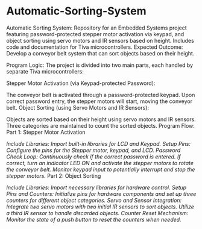 # Automatic-Sorting-System
Automatic Sorting System: Repository for an Embedded Systems project featuring password-protected stepper motor activation via keypad, and object sorting using servo motors and IR sensors based on height. Includes code and documentation for Tiva microcontrollers.
Expected Outcome:
Develop a conveyor belt system that can sort objects based on their height.

Program Logic:
The project is divided into two main parts, each handled by separate Tiva microcontrollers:

Stepper Motor Activation (via Keypad-protected Password):

The conveyor belt is activated through a password-protected keypad.
Upon correct password entry, the stepper motors will start, moving the conveyor belt.
Object Sorting (using Servo Motors and IR Sensors):

Objects are sorted based on their height using servo motors and IR sensors.
Three categories are maintained to count the sorted objects.
Program Flow:
Part 1: Stepper Motor Activation

_Include Libraries: Import built-in libraries for LCD and Keypad.
Setup Pins: Configure the pins for the Stepper motor, keypad, and LCD.
Password Check Loop:
Continuously check if the correct password is entered.
If correct, turn an indicator LED ON and activate the stepper motors to rotate the conveyor belt.
Monitor keypad input to potentially interrupt and stop the stepper motors._
Part 2: Object Sorting

_Include Libraries: Import necessary libraries for hardware control.
Setup Pins and Counters: Initialize pins for hardware components and set up three counters for different object categories.
Servo and Sensor Integration:
Integrate two servo motors with two initial IR sensors to sort objects.
Utilize a third IR sensor to handle discarded objects.
Counter Reset Mechanism:
Monitor the state of a push button to reset the counters when needed._

